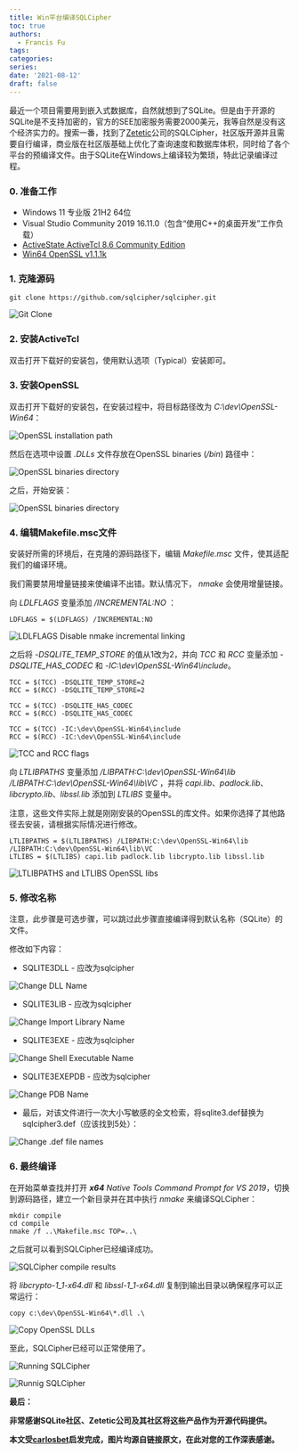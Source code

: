 ```yaml
---
title: Win平台编译SQLCipher
toc: true
authors:
  - Francis Fu
tags:
categories:
series:
date: '2021-08-12'
draft: false
---
```


最近一个项目需要用到嵌入式数据库，自然就想到了SQLite。但是由于开源的SQLite是不支持加密的，官方的SEE加密服务需要2000美元，我等自然是没有这个经济实力的。搜索一番，找到了[Zetetic](/images/Win平台编译SQLCipher/https://www.zetetic.net/)公司的SQLCipher，社区版开源并且需要自行编译，商业版在社区版基础上优化了查询速度和数据库体积，同时给了各个平台的预编译文件。由于SQLite在Windows上编译较为繁琐，特此记录编译过程。

<!--more-->

### 0. 准备工作

* Windows 11 专业版 21H2 64位
* Visual Studio Community 2019 16.11.0（包含“使用C++的桌面开发”工作负载）
* [ActiveState ActiveTcl 8.6 Community Edition](/images/Win平台编译SQLCipher/https://www.activestate.com/products/tcl/downloads/)
* [Win64 OpenSSL v1.1.1k](/images/Win平台编译SQLCipher/https://slproweb.com/products/Win32OpenSSL.html)

### 1. 克隆源码

```
git clone https://github.com/sqlcipher/sqlcipher.git
```

![Git Clone](/images/Win平台编译SQLCipher/GitClone.png)


### 2. 安装ActiveTcl

双击打开下载好的安装包，使用默认选项（Typical）安装即可。

### 3. 安装OpenSSL

双击打开下载好的安装包，在安装过程中，将目标路径改为 _C:\\dev\\OpenSSL-Win64_：

![OpenSSL installation path](/images/Win平台编译SQLCipher/OpenSSL_ChangeDir.png)

然后在选项中设置 _.DLLs_ 文件存放在OpenSSL binaries (_/bin_) 路径中：

![OpenSSL binaries directory](/images/Win平台编译SQLCipher/OpenSSL_BinariesDirectory.png)

之后，开始安装：

![OpenSSL binaries directory](/images/Win平台编译SQLCipher/OpenSSL_Ready2Install.png)

### 4. 编辑Makefile.msc文件

安装好所需的环境后，在克隆的源码路径下，编辑 _Makefile.msc_ 文件，使其适配我们的编译环境。

我们需要禁用增量链接来使编译不出错。默认情况下， _nmake_ 会使用增量链接。

向 _LDLFLAGS_ 变量添加 _/INCREMENTAL:NO_ ：

```
LDFLAGS = $(LDFLAGS) /INCREMENTAL:NO
```

![LDLFLAGS Disable nmake incremental linking](/images/Win平台编译SQLCipher/DisableIncrementalLinking.png)


之后将 _\-DSQLITE\_TEMP\_STORE_ 的值从1改为2，并向 _TCC_ 和 _RCC_ 变量添加 _\-DSQLITE\_HAS\_CODEC_ 和 _\-IC:\\dev\\OpenSSL\-Win64\\include_。

```
TCC = $(TCC) -DSQLITE_TEMP_STORE=2
RCC = $(RCC) -DSQLITE_TEMP_STORE=2

TCC = $(TCC) -DSQLITE_HAS_CODEC
RCC = $(RCC) -DSQLITE_HAS_CODEC

TCC = $(TCC) -IC:\dev\OpenSSL-Win64\include
RCC = $(RCC) -IC:\dev\OpenSSL-Win64\include
```

![TCC and RCC flags](/images/Win平台编译SQLCipher/TCC_RCC_Flags.png)

向 _LTLIBPATHS_ 变量添加 _/LIBPATH:C:\dev\OpenSSL-Win64\lib /LIBPATH:C:\dev\OpenSSL-Win64\lib\VC_ ，并将 _capi.lib_、_padlock.lib_、_libcrypto.lib_、_libssl.lib_ 添加到 _LTLIBS_ 变量中。

注意，这些文件实际上就是刚刚安装的OpenSSL的库文件。如果你选择了其他路径去安装，请根据实际情况进行修改。

```
LTLIBPATHS = $(LTLIBPATHS) /LIBPATH:C:\dev\OpenSSL-Win64\lib /LIBPATH:C:\dev\OpenSSL-Win64\lib\VC
LTLIBS = $(LTLIBS) capi.lib padlock.lib libcrypto.lib libssl.lib
```

![LTLIBPATHS and LTLIBS OpenSSL libs](/images/Win平台编译SQLCipher/OpenSSL_Libs.png)

### 5. 修改名称

注意，此步骤是可选步骤，可以跳过此步骤直接编译得到默认名称（SQLite）的文件。

修改如下内容：

* SQLITE3DLL - 应改为sqlcipher

![Change DLL Name](/images/Win平台编译SQLCipher/Change_DLL_Name.png)

* SQLITE3LIB - 应改为sqlcipher

![Change Import Library Name](/images/Win平台编译SQLCipher/Change_Lib_Name.png)

* SQLITE3EXE - 应改为sqlcipher

![Change Shell Executable Name](/images/Win平台编译SQLCipher/Change_EXE_Name.png)

* SQLITE3EXEPDB - 应改为sqlcipher

![Change PDB Name](/images/Win平台编译SQLCipher/Change_PDB_Name.png)

* 最后，对该文件进行一次大小写敏感的全文检索，将sqlite3.def替换为sqlcipher3.def（应该找到5处）：

![Change .def file names](/images/Win平台编译SQLCipher/Change_DEFs.png)

### 6. 最终编译

在开始菜单查找并打开 _**x64** Native Tools Command Prompt for VS 2019_，切换到源码路径，建立一个新目录并在其中执行 _nmake_ 来编译SQLCipher：

```
mkdir compile
cd compile
nmake /f ..\Makefile.msc TOP=..\
```

之后就可以看到SQLCipher已经编译成功。 

![SQLCipher compile results](/images/Win平台编译SQLCipher/SQLCipherCompiled.png)

将 _libcrypto-1\_1-x64.dll_ 和 _libssl-1\_1-x64.dll_ 复制到输出目录以确保程序可以正常运行：

```
copy c:\dev\OpenSSL-Win64\*.dll .\
```

![Copy OpenSSL DLLs](/images/Win平台编译SQLCipher/Copy_OpenSSL_DLLs.png)

至此，SQLCipher已经可以正常使用了。

![Running SQLCipher](/images/Win平台编译SQLCipher/SQLCipherRunning.png)

![Runnig SQLCipher](/images/Win平台编译SQLCipher/Export.png)


**最后：**

**非常感谢SQLite社区、Zetetic公司及其社区将这些产品作为开源代码提供。**

**本文受[carlosbet](/images/Win平台编译SQLCipher/https://github.com/carlosbet/sqlcipher/wiki/Compiling)启发完成，图片均源自链接原文，在此对您的工作深表感谢。**